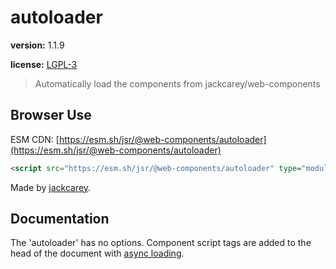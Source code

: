 # autoloader

**version:** 1.1.9

**license:** [LGPL-3](https://www.tldrlegal.com/search?query=LGPL-3)

> Automatically load the components from jackcarey/web-components

## Browser Use

ESM CDN: [https://esm.sh/jsr/@web-components/autoloader](https://esm.sh/jsr/@web-components/autoloader)

```html
<script src="https://esm.sh/jsr/@web-components/autoloader" type="module"></script>
```

Made by [jackcarey](https://jackcarey.co.uk).

## Documentation

The 'autoloader' has no options. Component script tags are added to the head of the document with [async loading](https://developer.mozilla.org/en-US/docs/Web/API/HTMLScriptElement/async).